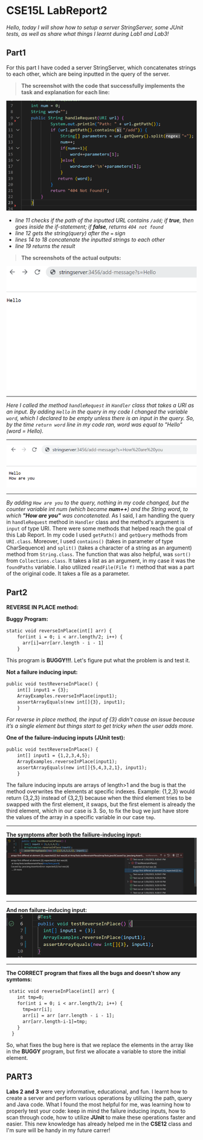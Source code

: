 # CSE15L LabReport2
_Hello, today I will show how to setup a server StringServer, some JUnit tests, as well as share what things I learnt during Lab1 and Lab3!_
## Part1
For this part I have coded a server StringServer, which concatenates strings to each other, which are being inputted in the query of the server.
> **The screenshot with the code that successfully implements the task and explanation for each line:**

![Image1](ServerCode1.png)

- _line 11 checks if the path of the inputted URL contains `/add`; if **true**, then goes inside the if-statement; if **false**, returns `404 not found`_
- _line 12 gets the string(query) after the `=` sign_
- _lines 14 to 18 concatenate the inputted strings to each other_
- _line 19 returns the result_

> **The screenshots of the actual outputs:**

![Image2](Pt1.png)
*** 
_Here I called the method `handleRequest` in `Handler` class that takes a URI as an input. By adding `Hello` in the query in my code I changed the variable `word`, which I declared to be empty unless there is an input in the query. So, by the time `return word` line in my code ran, word was equal to "Hello" (word = Hello)._
***
![Image3](PT2.png)
***
_By adding `How are you` to the query, nothing in my code changed, but the counter variable int num (which became **num++**) and the String word, to which **"How are you"** was concatenated._ As I said, I am handling the query in `handleRequest` method in `Handler` class and the method's argument is `input` of type URI. There were some methods that helped reach the goal of this Lab Report. In my code I used `getPath()` and `getQuery` methods from `URI.class`. Moreover, I used `contains()` (takes in parameter of type CharSequence) and `split()` (takes a character of a string as an argument) method from `String.class`. The function that was also helpful, was `sort()` from `Collections.class`. It takes a list as an argument, in my case it was the `foundPaths` variable. I also utilized `readFile(File f)` method that was a part of the original code. It takes a file as a parameter.

## Part2
**REVERSE IN PLACE method:**

**Buggy Program:**
```
static void reverseInPlace(int[] arr) {
    for(int i = 0; i < arr.length/2; i++) {
      arr[i]=arr[arr.length - i - 1]
    }
```
This program is **BUGGY!!!**. Let's figure put what the problem is and test it.

**Not a failure inducing input:**
```
public void testReverseInPlace() {
    int[] input1 = {3};
    ArrayExamples.reverseInPlace(input1);
    assertArrayEquals(new int[]{3}, input1);
	}
```
_For reverse in place method, the input of {3} didn’t cause an issue because it’s a single element but things start to get tricky when the user adds more._

**One of the failure-inducing inputs (JUnit test):**
```
public void testReverseInPlace() {
    int[] input1 = {1,2,3,4,5};
    ArrayExamples.reverseInPlace(input1);
    assertArrayEquals(new int[]{5,4,3,2,1}, input1);
	}
```
 The failure inducing inputs are arrays of length>1 and the bug is that the method overwrites the elements at specific indexes. Example: {1,2,3} would return {3,2,3} instead of {3,2,1} because when the third element tries to be swapped with the first element, it swaps, but the first element is already the third element, which in our case is 3. So, to fix the bug we just have store the values of the array in a specific variable in our case `tmp`.
 ***
**The symptoms after both the failiure-inducing input:**
![Image4](Fail.png)
***
**And non failure-inducing input:**
![Image5](NonFail.png)
***

**The CORRECT program that fixes all the bugs and doesn't show any symtoms:**
```
 static void reverseInPlace(int[] arr) {
    int tmp=0;
    for(int i = 0; i < arr.length/2; i++) {
      tmp=arr[i];
      arr[i] = arr [arr.length - i - 1];
      arr[arr.length-i-1]=tmp;
    }
  }
```
So, what fixes the bug here is that we replace the elements in the array like in the **BUGGY** program, but first we allocate a variable to store the initial element.

## PART3
**Labs 2 and 3** were very informative, educational, and fun. I learnt how to create a server and perform various operations by utilizing the path, query and Java code. What I found the most helpful for me, was learning how to properly test your code: keep in mind the failure inducing inputs, how to scan through code, how to utilize **JUnit** to make these operations faster and easier. This new knowledge has already helped me in the **CSE12** class and I'm sure will be handy in my future carrer!
